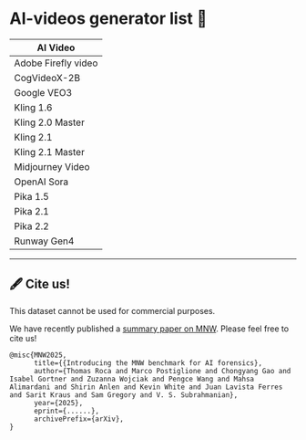 # AI-videos generator list :movie_camera:

| AI Video           |
|--------------------|
| Adobe Firefly video|
| CogVideoX-2B       |
| Google VEO3        |
| Kling 1.6          |
| Kling 2.0 Master   |
| Kling 2.1          |
| Kling 2.1 Master   |
| Midjourney Video   |
| OpenAI Sora        |
| Pika 1.5           |
| Pika 2.1           |
| Pika 2.2           |
| Runway Gen4        |

---

## :fountain_pen: Cite us!
This dataset cannot be used for commercial purposes.

We have recently published a [summary paper on MNW](https://arxiv.org/abs/...). Please feel free to cite us!

```
@misc{MNW2025,
      title={{Introducing the MNW benchmark for AI forensics}, 
      author={Thomas Roca and Marco Postiglione and Chongyang Gao and Isabel Gortner and Zuzanna Wojciak and Pengce Wang and Mahsa Alimardani and Shirin Anlen and Kevin White and Juan Lavista Ferres and Sarit Kraus and Sam Gregory and V. S. Subrahmanian},
      year={2025},
      eprint={......},
      archivePrefix={arXiv},
}
```